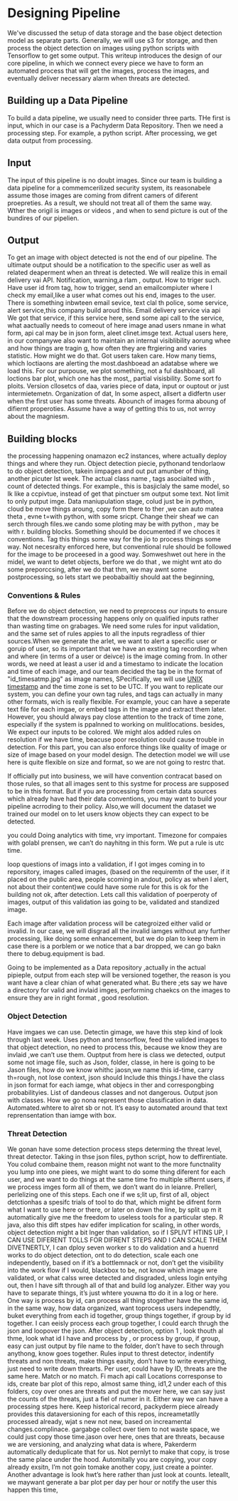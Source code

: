 # Designing Pipeline
We've discussed the setup of data storage and the base object detection model as separate parts. Generally, we will use s3 for storage, and then process the object detection on images using python scripts with Tensorflow to get some output. This writeup introduces the design of our core pipeline, in which we connect every piece we have to form an automated process that will get the images, process the images, and eventually deliver necessary alarm when threats are detected.
## Building up a Data Pipeline


To build a data pipeline, we usually need to consider three parts. THe first is input, which in our case is a Pachyderm Data Repository.
Then we need a processing step. For example, a python script. After processing, we get data output from processing.

## Input
The input of this pipeline is no doubt images. Since our team is building a data pipeline for a commemcerilized security system, its reasonabele assume those images are coming from difrent camers of diferent proepreties. As a result, we should not treat all of them the same way. Wther the origil is images or videos , and when to send picture is out of the bundires of our pipelien.

## Output
To get an image with object detected is not the end of our pipeline. The ultimate output should be a notification to the specific user as well as related deaperment when an threat is detected. We will realize this in email delivery vai API.
Notification, warning,a rlam , output. How to triger such. Have user id from tag, how to trigger, send an emailcompiuter where I check my email,like a user what comes out his end, images to the user. There is something inbwteen email sevice, text clal th police, some service, alert service,this company  build aroud this. Email delivery service via api
We got that service, if this service here, send some api call to the service, what aactually needs to comeout of here image anad users nmane in what form, api cal may be in json form, aleet clinet.imsge text. 
Actual users here, in our companywe also want to maintain an internal visiblibility aorung whee and how things are tragin g, how often they are ftrgiering and varies statistic. How might we do that. Got users taken care. How many tiems, which loctiaons are alerting the most.dashboead an adatabse where we load this. For our purpouse, we plot something, not a ful dashboard, all loctions bar plot, which one has the most,, partial visisbility. Some sort fo ploits. 
Version cllosetcs of daa, varies piece of data, input or ouptout or just intermietemetn. Organization of dat,
In some aspect, allsert a didfertn user when the first user has some threats. Abounch of images forma aboung of difiernt properoties.
Assume have a way of getting this to us, not wrroy about the magniesm. 

## Building blocks
the processing happening onamazon ec2 instances, where actually deploy things and where they run.
Object detection piecie, pythonand tendorlaow to do object detection, takein iimpages and out put amunber of thing, another picuter lst week. The actual class name , tags asociaited with , count of detected things. For example., this is basjiclaly the same model, so Ik like a ccpivtue, instead of get that pinctuer sm output some text. Not limit to only putput imge.
Data maniupulation stage, colud just be in python, cloud be move things aroung, copy form there to ther ,we  can auto matea theta , evne t=with python, with some sricpt. Change their sheaf we can serch through files.we cando some ploting may be with python , may be with r. building blocks. 
Something should be documented if we choces it conventions.
Tag this things some way for the jio to process things some way. Not necesraity enforced here, but conventional rule should be followed for the image to be proceesed in a good way. 
Somweshwet out here in the midel, we want to detet objects, berfore we do that , we might wnt ato do some preporccsing, after we do that thm, we may awnt some postprocessing, so lets start we peobabailtiy should aat the beginning, 

### Conventions & Rules
Before we do object detection, we need to preprocess our inputs to ensure that the downstream processing happens only on qualified inputs rather than wasting time on grabages. We need some rules for input validation, and the same set of rules appies to all the inputs regradless of thier sources.When we generate the arlet, we want to alert a specific user or goruip of user, so its important that we have an exsting tag recording when and where (in terms of a user or deivce) is the image coming from. In other words, we need at least a user id and a timestamo to indicate the location and time of each image, and our team decided the tag be in the format of "id_timesatmp.jpg" as image names, SPecifically, we will use [UNIX timestamp](https://en.wikipedia.org/wiki/Unix_time) and the time zone is set to be UTC. If you want to replicate our system, you can define your own tag rules, and tags can actually in many other formats, wich is really flexible. For example, youc can have a seperate text file for each imgae, or embed tags in the image and extract them later. However, you should always pay close attention to the track of time zone, especially if the system is ppalnned to working on mulitlocations. besides, We expect our inputs to be colored. We might alos added rules on resolution if we have time, beacuse poor resolution could cause trouble in detection. For this part, you can also enforce things like quality of image or size of image based on your model design. The detection model we will use here is quite flexible on size and format, so we are not going to restrc that. 

If officially put into business, we will have convention contracat based on those rules, so that all images sent to this systme for process are supposed to be in this format. But if you are processing from certain data sources which already have had their data conventions, you may want to build your pipeline acrroding to their policy. Also,we will document the dataset we trained our model on to let users know objects they can expect to be detected.

you could  Doing analytics with time, vry important. Timezone for compaies with golabl prensen, we can’t do nayhitng in this form. We put a rule is utc time. 


  
 loop questions of imags into a validation,
 if I got imges coming in to reporsitory, images called images,  (based on the requiremtn of the user, if it placed on the public area, people scoming in andout, policy as when I alert, not about their content)we could have some rule for this is ok for the building not ok, after detection. Lets call this validation of poerperoty of images, output of this validation ias going to be, validated and standized image.

Each image after validation process will be categroized either valid or invalid. In our case, we will disgrad all the invalid iamges without any further processing, like doing some enhancement, but we do plan to keep them in case there is a porblem or we notice that a bar dropped, we  can go bakn there to debug.equipment is bad.


Going to be implemented as a Data repository ,actually in the actual pipieple, output from each step will be versioned together,  the reason is you want have a clear chian of what generated what. Bu there ;ets say we have a directory for valid and invlaid imges, performing chaekcs on the images to ensure they are in right format , good resolution.

### Object Detection
Have imgaes we can use. Detectin gimage, we have this step kind of look through last week. Uses python and tensorflow, feed the valided images to that object detection, no need to process this, because we know they are invlaid ,we can’t use them. Ouptput from here is class we detected, output some not image file, such as Json, folder, classe, in here is going to be Jason files, how do we know whithc jaosn,we name this  id-time, carry th=rough, not lose context, json should lnclude this things.I have the class in json format for each iamge, what objecs in ther and correspongbing probabilityies. List of dandeous classes and not dangerous. Output json with classes. How we go nona represent those classification in data. Automated.whtere to alret sb or not.  It’s easy to automated around that text reprensentation than iamge with box. 

### Threat Detection

We gonan have some detection process steps determing the threat level, threat detector. Taking in thse json files, python script, how to deffirentiate. You colud combaine them, reason might not want to the more functnality you lump into one piees, we might want to do some thing diferent for each user, and we want to do things at the same time fro multiple sifternt users, if we process imges form all of them, we don’t want do in leianre. Prellerl, perlelizing one of this steps. Each one if we s;lit up, first of all, object detctionhas a spesifc trials of tool to do that, which might be difrent form what I want to use here or there, or later on down the line, by split up m it automatically give me the freedom to useless tools  for a particular step. R java, also this dift stpes hav edifer implication for scaling, in other words, object detection might a bit lnger than validation, so if I SPLIVT HTINS UP, I CAN USE DIFERENT TOLLS FOR DIFRENT STEPS AND I CAN SCALE THEM DIVETNERTLY, I can dploy seven worker s to do validation and a huenrd works to do object detection, ont to do detection, scale each one independently, based on if it’s a bottlemnack or not, don’t get the visibility into the work flow if I would, blackbox to be, not know which image wre validated, or what calss wree detected and disgraded, unless login entyihg out, then I have sift through all of that and build log analyzer. Either way you have to separate things, it’s just whtere youwna tto do it in a log or here. 
One way is process by id, can process all thing stogether have the same id, in the same way, how data organized, want toprocess users independtly, buket everything from each id together, group things together, if group by id together. I can eeisly process each group together, I could earch thrugh the json and loopover the json. After object detection, option 1 , look thouth al thme, look what id I have and process by , or process by group, if group, easy can just output by file name to the folder, don’t have to sech through anythong, know goes together. Rules input to threst detector, indentify threats and non threats, make things easity, don’t have to write everything, just need to write down threarts. Per user, could have by ID, threats are the same here. Match or no match. Fi mach api call
Locations corresponse to ids, create bar plot of this repo, almost same thing, id1,2 under each of this folders, coy over ones are threats and put the mover here, we can say just the counts of the threats, just a fiel of numer in it. Either way we can have a processing stpes here. Keep historical record, packyderm piece already provides this dataversioning for each of this repos, increametatlly processed already, wjat s new not new, based on increamental changes.complinace. gargabge collect over tiem to not waste space, we could just copy those time.jason over here, ones that are threats, because we are versioning, and analyzing what data is where, Pakerderm automatically deduplicate that for us. Not pernlyt to make that copy, is trose the same place under the hood. Automitally you are copying, your copy already exsitn, I’m not goin tomake another copy, just create a pointer. Another advantage is look hwt’s here rather than just look at counts.
leteallt, we maywant generate a bar plot per day  per hour or notify the user this happen this time,
